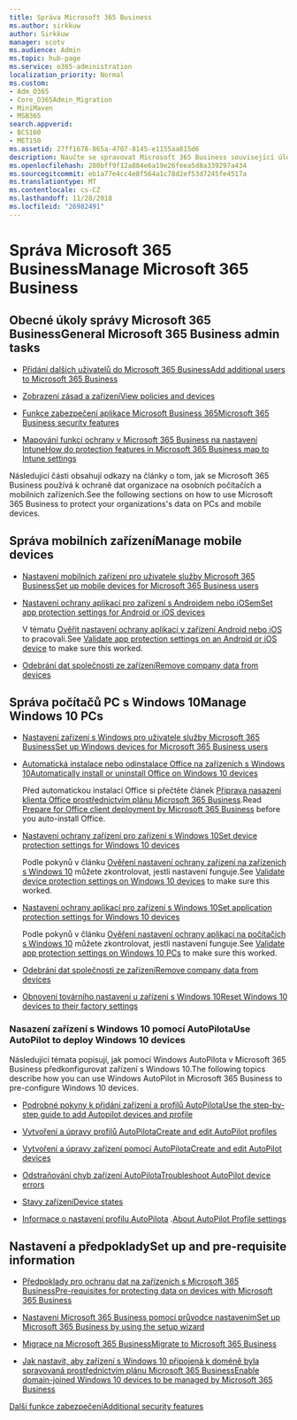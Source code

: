 ```yaml
---
title: Správa Microsoft 365 Business
ms.author: sirkkuw
author: Sirkkuw
manager: scotv
ms.audience: Admin
ms.topic: hub-page
ms.service: o365-administration
localization_priority: Normal
ms.custom:
- Adm_O365
- Core_O365Admin_Migration
- MiniMaven
- MSB365
search.appverid:
- BCS160
- MET150
ms.assetid: 27ff1678-865a-4707-8145-e1155aa815d6
description: Naučte se spravovat Microsoft 365 Business související úlohy správy, mobilní zařízení, Windows 10PCs a mnoho těchto úkolů.
ms.openlocfilehash: 280bff9f12a884e6a19e26feea5d8a339297a434
ms.sourcegitcommit: eb1a77e4cc4e8f564a1c78d2ef53d7245fe4517a
ms.translationtype: MT
ms.contentlocale: cs-CZ
ms.lasthandoff: 11/28/2018
ms.locfileid: "26982491"
---
```

# <a name="manage-microsoft-365-business"></a><span data-ttu-id="128a7-103">Správa Microsoft 365 Business</span><span class="sxs-lookup"><span data-stu-id="128a7-103">Manage Microsoft 365 Business</span></span>

## <a name="general-microsoft-365-business-admin-tasks"></a><span data-ttu-id="128a7-104">Obecné úkoly správy Microsoft 365 Business</span><span class="sxs-lookup"><span data-stu-id="128a7-104">General Microsoft 365 Business admin tasks</span></span>

- [<span data-ttu-id="128a7-105">Přidání dalších uživatelů do Microsoft 365 Business</span><span class="sxs-lookup"><span data-stu-id="128a7-105">Add additional users to Microsoft 365 Business</span></span>](add-users-m365b.md)
    
- [<span data-ttu-id="128a7-106">Zobrazení zásad a zařízení</span><span class="sxs-lookup"><span data-stu-id="128a7-106">View policies and devices</span></span>](view-policies-and-devices.md)
    
- [<span data-ttu-id="128a7-107">Funkce zabezpečení aplikace Microsoft Business 365</span><span class="sxs-lookup"><span data-stu-id="128a7-107">Microsoft 365 Business security features</span></span>](security-features.md)
    
- [<span data-ttu-id="128a7-108">Mapování funkcí ochrany v Microsoft 365 Business na nastavení Intune</span><span class="sxs-lookup"><span data-stu-id="128a7-108">How do protection features in Microsoft 365 Business map to Intune settings</span></span>](map-protection-features-to-intune-settings.md)
    
<span data-ttu-id="128a7-109">Následující části obsahují odkazy na články o tom, jak se Microsoft 365 Business používá k ochraně dat organizace na osobních počítačích a mobilních zařízeních.</span><span class="sxs-lookup"><span data-stu-id="128a7-109">See the following sections on how to use Microsoft 365 Business to protect your organizations's data on PCs and mobile devices.</span></span>
  
## <a name="manage-mobile-devices"></a><span data-ttu-id="128a7-110">Správa mobilních zařízení</span><span class="sxs-lookup"><span data-stu-id="128a7-110">Manage mobile devices</span></span>

- [<span data-ttu-id="128a7-111">Nastavení mobilních zařízení pro uživatele služby Microsoft 365 Business</span><span class="sxs-lookup"><span data-stu-id="128a7-111">Set up mobile devices for Microsoft 365 Business users</span></span>](set-up-mobile-devices.md)
    
- [<span data-ttu-id="128a7-112">Nastavení ochrany aplikací pro zařízení s Androidem nebo iOSem</span><span class="sxs-lookup"><span data-stu-id="128a7-112">Set app protection settings for Android or iOS devices</span></span>](app-protection-settings-for-android-and-ios.md)
    
    <span data-ttu-id="128a7-113">V tématu [Ověřit nastavení ochrany aplikací v zařízení Android nebo iOS](validate-settings-on-android-or-ios.md) to pracovali.</span><span class="sxs-lookup"><span data-stu-id="128a7-113">See [Validate app protection settings on an Android or iOS device](validate-settings-on-android-or-ios.md) to make sure this worked.</span></span> 
    
- [<span data-ttu-id="128a7-114">Odebrání dat společnosti ze zařízení</span><span class="sxs-lookup"><span data-stu-id="128a7-114">Remove company data from devices</span></span>](remove-company-data.md)
    
## <a name="manage-windows-10-pcs"></a><span data-ttu-id="128a7-115">Správa počítačů PC s Windows 10</span><span class="sxs-lookup"><span data-stu-id="128a7-115">Manage Windows 10 PCs</span></span>

- [<span data-ttu-id="128a7-116">Nastavení zařízení s Windows pro uživatele služby Microsoft 365 Business</span><span class="sxs-lookup"><span data-stu-id="128a7-116">Set up Windows devices for Microsoft 365 Business users</span></span>](set-up-windows-devices.md)
    
- [<span data-ttu-id="128a7-117">Automatická instalace nebo odinstalace Office na zařízeních s Windows 10</span><span class="sxs-lookup"><span data-stu-id="128a7-117">Automatically install or uninstall Office on Windows 10 devices</span></span>](auto-install-or-uninstall-office.md)
    
    <span data-ttu-id="128a7-118">Před automatickou instalací Office si přečtěte článek [Příprava nasazení klienta Office prostřednictvím plánu Microsoft 365 Business](prepare-for-office-client-deployment.md).</span><span class="sxs-lookup"><span data-stu-id="128a7-118">Read [Prepare for Office client deployment by Microsoft 365 Business](prepare-for-office-client-deployment.md) before you auto-install Office.</span></span> 
    
- [<span data-ttu-id="128a7-119">Nastavení ochrany zařízení pro zařízení s Windows 10</span><span class="sxs-lookup"><span data-stu-id="128a7-119">Set device protection settings for Windows 10 devices</span></span>](protection-settings-for-windows-10-pcs.md)
    
    <span data-ttu-id="128a7-120">Podle pokynů v článku [Ověření nastavení ochrany zařízení na zařízeních s Windows 10](validate-settings-on-windows-10-pcs.md) můžete zkontrolovat, jestli nastavení funguje.</span><span class="sxs-lookup"><span data-stu-id="128a7-120">See [Validate device protection settings on Windows 10 devices](validate-settings-on-windows-10-pcs.md) to make sure this worked.</span></span> 
    
- [<span data-ttu-id="128a7-121">Nastavení ochrany aplikací pro zařízení s Windows 10</span><span class="sxs-lookup"><span data-stu-id="128a7-121">Set application protection settings for Windows 10 devices</span></span>](protection-settings-for-windows-10-devices.md)
    
    <span data-ttu-id="128a7-122">Podle pokynů v článku [Ověření nastavení ochrany aplikací na počítačích s Windows 10](validate-protection-settings-on-windows-10-pcs.md) můžete zkontrolovat, jestli nastavení funguje.</span><span class="sxs-lookup"><span data-stu-id="128a7-122">See [Validate app protection settings on Windows 10 PCs](validate-protection-settings-on-windows-10-pcs.md) to make sure this worked.</span></span> 
    
- [<span data-ttu-id="128a7-123">Odebrání dat společnosti ze zařízení</span><span class="sxs-lookup"><span data-stu-id="128a7-123">Remove company data from devices</span></span>](remove-company-data.md)
    
- [<span data-ttu-id="128a7-124">Obnovení továrního nastavení u zařízení s Windows 10</span><span class="sxs-lookup"><span data-stu-id="128a7-124">Reset Windows 10 devices to their factory settings</span></span>](reset-devices-to-factory-settings.md)
    
### <a name="use-autopilot-to-deploy-windows-10-devices"></a><span data-ttu-id="128a7-125">Nasazení zařízení s Windows 10 pomocí AutoPilota</span><span class="sxs-lookup"><span data-stu-id="128a7-125">Use AutoPilot to deploy Windows 10 devices</span></span>

<span data-ttu-id="128a7-126">Následující témata popisují, jak pomocí Windows AutoPilota v Microsoft 365 Business předkonfigurovat zařízení s Windows 10.</span><span class="sxs-lookup"><span data-stu-id="128a7-126">The following topics describe how you can use Windows AutoPilot in Microsoft 365 Business to pre-configure Windows 10 devices.</span></span>
  
- [<span data-ttu-id="128a7-127">Podrobné pokyny k přidání zařízení a profilů AutoPilota</span><span class="sxs-lookup"><span data-stu-id="128a7-127">Use the step-by-step guide to add Autopilot devices and profile</span></span>](add-autopilot-devices-and-profile.md)
    
- [<span data-ttu-id="128a7-128">Vytvoření a úpravy profilů AutoPilota</span><span class="sxs-lookup"><span data-stu-id="128a7-128">Create and edit AutoPilot profiles</span></span>](create-and-edit-autopilot-profiles.md)
    
- [<span data-ttu-id="128a7-129">Vytvoření a úpravy zařízení pomocí AutoPilota</span><span class="sxs-lookup"><span data-stu-id="128a7-129">Create and edit AutoPilot devices</span></span>](create-and-edit-autopilot-devices.md)
    
- [<span data-ttu-id="128a7-130">Odstraňování chyb zařízení AutoPilota</span><span class="sxs-lookup"><span data-stu-id="128a7-130">Troubleshoot AutoPilot device errors</span></span>](troubleshoot-autopilot-errors.md)
    
- [<span data-ttu-id="128a7-131">Stavy zařízení</span><span class="sxs-lookup"><span data-stu-id="128a7-131">Device states</span></span>](device-states.md)
    
- <span data-ttu-id="128a7-132">[Informace o nastavení profilu AutoPilota](autopilot-profile-settings.md) .</span><span class="sxs-lookup"><span data-stu-id="128a7-132">[About AutoPilot Profile settings](autopilot-profile-settings.md)</span></span>
    
## <a name="set-up-and-pre-requisite-information"></a><span data-ttu-id="128a7-133">Nastavení a předpoklady</span><span class="sxs-lookup"><span data-stu-id="128a7-133">Set up and pre-requisite information</span></span>

- [<span data-ttu-id="128a7-134">Předpoklady pro ochranu dat na zařízeních s Microsoft 365 Business</span><span class="sxs-lookup"><span data-stu-id="128a7-134">Pre-requisites for protecting data on devices with Microsoft 365 Business</span></span>](pre-requisites-for-data-protection.md)
    
- [<span data-ttu-id="128a7-135">Nastavení Microsoft 365 Business pomocí průvodce nastavením</span><span class="sxs-lookup"><span data-stu-id="128a7-135">Set up Microsoft 365 Business by using the setup wizard</span></span>](set-up.md)
    
- [<span data-ttu-id="128a7-136">Migrace na Microsoft 365 Business</span><span class="sxs-lookup"><span data-stu-id="128a7-136">Migrate to Microsoft 365 Business</span></span>](migrate-to-microsoft-365-business.md)
    
- [<span data-ttu-id="128a7-137">Jak nastavit, aby zařízení s Windows 10 připojená k doméně byla spravovaná prostřednictvím plánu Microsoft 365 Business</span><span class="sxs-lookup"><span data-stu-id="128a7-137">Enable domain-joined Windows 10 devices to be managed by Microsoft 365 Business</span></span>](manage-windows-devices.md)
    
[<span data-ttu-id="128a7-138">Další funkce zabezpečení</span><span class="sxs-lookup"><span data-stu-id="128a7-138">Additional security features</span></span>](security-features.md#additional-security-features)
    

  

